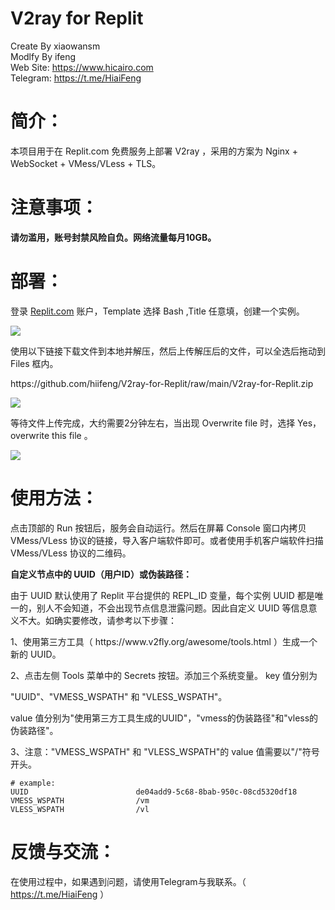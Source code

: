 # V2ray for Replit
Create By xiaowansm<br>
Modlfy By ifeng<br>
Web Site: https://www.hicairo.com <br>
Telegram: https://t.me/HiaiFeng <br>

# 简介：
本项目用于在 Replit.com 免费服务上部署 V2ray ，采用的方案为 Nginx + WebSocket + VMess/VLess + TLS。
# 注意事项：
<b>请勿滥用，账号封禁风险自负。网络流量每月10GB。</b>
# 部署：
<p>登录 <a href="https://replit.com">Replit.com</a> 账户，Template 选择 Bash ,Title 任意填，创建一个实例。</p>
<img src="https://www.hicairo.com/zb_users/upload/2022/12/202212221671676417413561.webp">
<p>使用以下链接下载文件到本地并解压，然后上传解压后的文件，可以全选后拖动到 Files 框内。</p>
<p>https://github.com/hiifeng/V2ray-for-Replit/raw/main/V2ray-for-Replit.zip</p>
<img src="https://hicairo.com/zb_users/upload/2023/02/202302131676266061661306.webp">
<p>等待文件上传完成，大约需要2分钟左右，当出现 Overwrite file 时，选择 Yes，overwrite this file 。</p>
<img src="https://hicairo.com/zb_users/upload/2022/12/202212291672276356316990.webp?">

# 使用方法：
<p>点击顶部的 Run 按钮后，服务会自动运行。然后在屏幕 Console 窗口内拷贝 VMess/VLess 协议的链接，导入客户端软件即可。或者使用手机客户端软件扫描 VMess/VLess 协议的二维码。</p>

<p><b>自定义节点中的 UUID（用户ID）或伪装路径：</b></p>
<p>由于 UUID 默认使用了 Replit 平台提供的 REPL_ID 变量，每个实例 UUID 都是唯一的，别人不会知道，不会出现节点信息泄露问题。因此自定义 UUID 等信息意义不大。如确实要修改，请参考以下步骤：</p>
<p>1、使用第三方工具（ https://www.v2fly.org/awesome/tools.html ）生成一个新的 UUID。</p>
<p>2、点击左侧 Tools 菜单中的 Secrets 按钮。添加三个系统变量。 key 值分别为</p>
"UUID"、"VMESS_WSPATH" 和 "VLESS_WSPATH"。</p>
value 值分别为"使用第三方工具生成的UUID"，"vmess的伪装路径"和"vless的伪装路径"。</p>
<p>3、注意："VMESS_WSPATH" 和 "VLESS_WSPATH"的 value 值需要以"/"符号开头。</p>
<pre class="notranslate"><code># example:
UUID                        de04add9-5c68-8bab-950c-08cd5320df18
VMESS_WSPATH                /vm
VLESS_WSPATH                /vl
</code></pre>

# 反馈与交流：
在使用过程中，如果遇到问题，请使用Telegram与我联系。（ https://t.me/HiaiFeng ）
